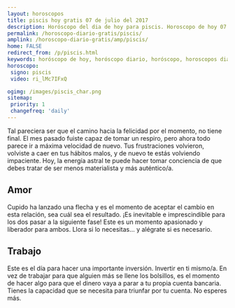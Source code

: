 ```yaml
---
layout: horoscopos
title: piscis hoy gratis 07 de julio del 2017 
description: Horóscopo del dia de hoy para piscis. Horoscopo de hoy 07 de julio del 2017. Las predicciones de amor, trabajo, vida personal gratis.
permalink: /horoscopo-diario-gratis/piscis/
amplink: /horoscopo-diario-gratis/amp/piscis/
home: FALSE
redirect_from: /p/piscis.html
keywords: horóscopo de hoy, horóscopo diario, horóscopo, horoscopos diarios gratis del dia de hoy, horóscopo diario gratis,horóscopo 2017, horóscopo esperanza gracia, horoscopo piscis hoy, horoscop, horóscopos gratis, horoscopo piscis, horoscopo piscis 2017, Tarot, Astrologia, Zodíaco, piscis, horoscopo gratis
horoscopo:
 signo: piscis
 video: ri_lMc7IFxQ

ogimg: /images/piscis_char.png
sitemap:
 priority: 1
 changefreq: 'daily'
---
```



Tal pareciera ser  que el camino hacia la felicidad por el momento, no tiene final. El mes pasado fuiste capaz de tomar un respiro, pero ahora todo parece ir a máxima velocidad de nuevo. Tus frustraciones volvieron, volviste a caer en tus hábitos malos, y de nuevo te estás volviendo impaciente. Hoy, la energía astral te puede hacer tomar conciencia de que debes tratar de ser menos materialista y más auténtico/a.

## Amor

Cupido ha lanzado una flecha y es el momento de aceptar el cambio en esta relación, sea cuál sea el resultado. ¡Es inevitable e imprescindible para los dos pasar a la siguiente fase! Este es un momento apasionado y liberador para ambos. Llora si lo necesitas... y alégrate si es necesario.

## Trabajo

Este es el día para hacer una importante inversión. Invertir en ti mismo/a. En vez de trabajar para que alguien más se llene los bolsillos, es el momento de hacer algo para que el dinero vaya a parar a tu propia cuenta bancaria. Tienes la capacidad que se necesita para triunfar por tu cuenta. No esperes más.